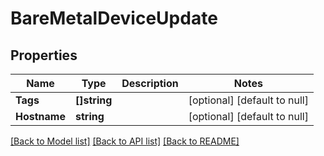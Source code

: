 # BareMetalDeviceUpdate

## Properties
Name | Type | Description | Notes
------------ | ------------- | ------------- | -------------
**Tags** | **[]string** |  | [optional] [default to null]
**Hostname** | **string** |  | [optional] [default to null]

[[Back to Model list]](../README.md#documentation-for-models) [[Back to API list]](../README.md#documentation-for-api-endpoints) [[Back to README]](../README.md)


